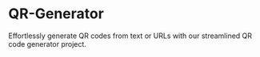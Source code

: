 # QR-Generator
Effortlessly generate QR codes from text or URLs with our streamlined QR code generator project.
